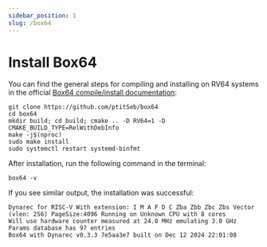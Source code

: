 ```yaml
---
sidebar_position: 1
slug: /box64
---
```


# Install Box64

You can find the general steps for compiling and installing on RV64 systems in the official [Box64 compile/install documentation](https://github.com/ptitSeb/box64/blob/main/docs/COMPILE.md):

```shell
git clone https://github.com/ptitSeb/box64
cd box64
mkdir build; cd build; cmake .. -D RV64=1 -D CMAKE_BUILD_TYPE=RelWithDebInfo
make -j$(nproc)
sudo make install
sudo systemctl restart systemd-binfmt
```

After installation, run the following command in the terminal:

```shell
box64 -v
```

If you see similar output, the installation was successful:

```shell
Dynarec for RISC-V With extension: I M A F D C Zba Zbb Zbc Zbs Vector (vlen: 256) PageSize:4096 Running on Unknown CPU with 8 cores
Will use hardware counter measured at 24.0 MHz emulating 3.0 GHz
Params database has 97 entries
Box64 with Dynarec v0.3.3 7e5aa3e7 built on Dec 12 2024 22:01:08
```
